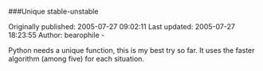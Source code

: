 ###Unique stable-unstable

Originally published: 2005-07-27 09:02:11
Last updated: 2005-07-27 18:23:55
Author: bearophile -

Python needs a unique function, this is my best try so far. It uses the faster algorithm (among five) for each situation.